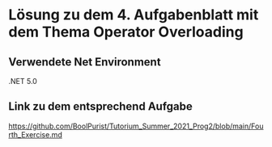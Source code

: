 # Lösung zu dem 4. Aufgabenblatt mit dem Thema Operator Overloading

## Verwendete Net Environment

.NET 5.0

## Link zu dem entsprechend Aufgabe

https://github.com/BoolPurist/Tutorium_Summer_2021_Prog2/blob/main/Fourth_Exercise.md
